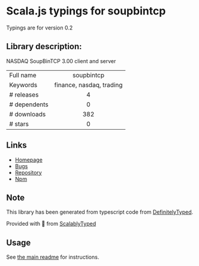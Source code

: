
# Scala.js typings for soupbintcp

Typings are for version 0.2

## Library description:
NASDAQ SoupBinTCP 3.00 client and server

|                    |                 |
| ------------------ | :-------------: |
| Full name          | soupbintcp |
| Keywords           | finance, nasdaq, trading |
| # releases         | 4 |
| # dependents       | 0 |
| # downloads        | 382 |
| # stars            | 0 |

## Links
- [Homepage](https://github.com/jvirtanen/node-soupbintcp#readme)
- [Bugs](https://github.com/jvirtanen/node-soupbintcp/issues)
- [Repository](https://github.com/jvirtanen/node-soupbintcp)
- [Npm](https://www.npmjs.com/package/soupbintcp)
    


## Note
This library has been generated from typescript code from [DefinitelyTyped](https://definitelytyped.org).

Provided with :purple_heart: from [ScalablyTyped](https://github.com/oyvindberg/ScalablyTyped)

## Usage
See [the main readme](../../readme.md) for instructions.


